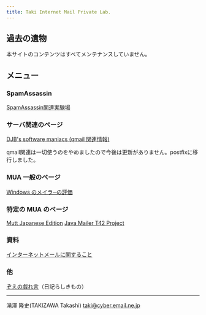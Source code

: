 ```yaml
---
title: Taki Internet Mail Private Lab.
---
```


## 過去の遺物

本サイトのコンテンツはすべてメンテナンスしていません。

## メニュー

### SpamAssassin

[SpamAssassin関連実験場](/spamassassin/)

### サーバ関連のページ

[DJB's software maniacs (qmail 関連情報)](/djb/)

qmail関連は一切使うのをやめましたので今後は更新がありません。postfixに移行しました。

### MUA 一般のページ

[Windows のメイラ─の評価](/win-mailer/)

### 特定の MUA のページ

[Mutt Japanese Edition](/mutt/)
[Java Mailer T42 Project](/t42/)

### 資料

[インターネットメールに関すること](/essay/)

### 他

[ぞえの戯れ言](http://d.hatena.ne.jp/t-tkzw/)（日記らしきもの）

------------------------------------------------------------------------

滝澤 隆史(TAKIZAWA Takashi)
<taki@cyber.email.ne.jp>
